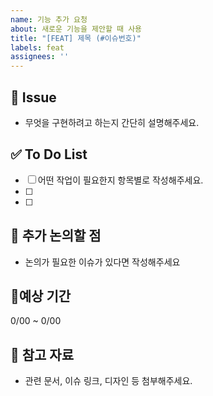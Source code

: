 ```yaml
---
name: 기능 추가 요청
about: 새로운 기능을 제안할 때 사용
title: "[FEAT] 제목 (#이슈번호)"
labels: feat
assignees: ''
---
```

<!--- 
❗️ 이슈 제목은 아래의 형식을 맞춰주세요 
- [CHORE] : 동작에 영향 없는 코드 or 변경 없는 변경사항(주석 추가 등) or 파일명, 폴더명 수정 or 파일, 폴더 삭제 or 디렉토리 구조 변경
- [FEAT] : 새로운 기능 구현
- [ADD] : Feat 이외의 부수적인 코드 추가, 라이브러리 추가, 새로운 파일 생성
- [FIX] : 코드 수정, 버그/오류 해결
- [DEL] : 쓸모없는 코드 삭제
- [DOCS] : README나 WIKI 등의 문서 수정
- [REFACTOR] : 전면 수정, 코드 리팩토링
- [MERGE]: 다른 브랜치와 병합
-->

## 📌 Issue
- 무엇을 구현하려고 하는지 간단히 설명해주세요.


## ✅ To Do List
- [ ] 어떤 작업이 필요한지 항목별로 작성해주세요.
- [ ] 
- [ ]

## 🤔 추가 논의할 점
- 논의가 필요한 이슈가 있다면 작성해주세요

## 📆예상 기간
0/00 ~ 0/00

## 🔗 참고 자료
- 관련 문서, 이슈 링크, 디자인 등 첨부해주세요.